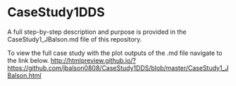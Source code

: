# CaseStudy1DDS
A full step-by-step description and purpose is provided in the CaseStudy1_JBalson.md file of this repository.

To view the full case study with the plot outputs of the .md file navigate to the link below.
http://htmlpreview.github.io/?https://github.com/jbalson0808/CaseStudy1DDS/blob/master/CaseStudy1_JBalson.html
